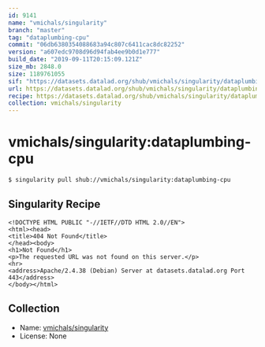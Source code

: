 ```yaml
---
id: 9141
name: "vmichals/singularity"
branch: "master"
tag: "dataplumbing-cpu"
commit: "06db6380354088683a94c807c6411cac8dc82252"
version: "a607edc9708d96d94fab4ee9b0d1e777"
build_date: "2019-09-11T20:15:09.121Z"
size_mb: 2848.0
size: 1189761055
sif: "https://datasets.datalad.org/shub/vmichals/singularity/dataplumbing-cpu/2019-09-11-06db6380-a607edc9/a607edc9708d96d94fab4ee9b0d1e777.sif"
url: https://datasets.datalad.org/shub/vmichals/singularity/dataplumbing-cpu/2019-09-11-06db6380-a607edc9/
recipe: https://datasets.datalad.org/shub/vmichals/singularity/dataplumbing-cpu/2019-09-11-06db6380-a607edc9/Singularity
collection: vmichals/singularity
---
```


# vmichals/singularity:dataplumbing-cpu

```bash
$ singularity pull shub://vmichals/singularity:dataplumbing-cpu
```

## Singularity Recipe

```singularity
<!DOCTYPE HTML PUBLIC "-//IETF//DTD HTML 2.0//EN">
<html><head>
<title>404 Not Found</title>
</head><body>
<h1>Not Found</h1>
<p>The requested URL was not found on this server.</p>
<hr>
<address>Apache/2.4.38 (Debian) Server at datasets.datalad.org Port 443</address>
</body></html>
```

## Collection

 - Name: [vmichals/singularity](https://github.com/vmichals/singularity)
 - License: None

